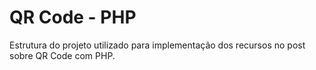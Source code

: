 # QR Code - PHP

Estrutura do projeto utilizado para implementação dos recursos no post sobre QR Code com PHP.